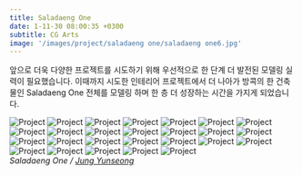 ```yaml
---
title: Saladaeng One
date: 1-11-30 08:00:35 +0300
subtitle: CG Arts
image: '/images/project/saladaeng one/saladaeng one6.jpg'
---
```


앞으로 더욱 다양한 프로젝트를 시도하기 위해 우선적으로 한 단계 더 발전된 모델링 실력이 필요했습니다. 이때까지 시도한 인테리어 프로젝트에서 더 나아가 방콕의 한 건축물인 Saladaeng One 전체를 모델링 하며 한 층 더 성장하는 시간을 가지게 되었습니다.

<div class="gallery-box">
  <div class="gallery">
    <img src="/images/project/saladaeng one/saladaeng one1.jpg" alt="Project">
    <img src="/images/project/saladaeng one/saladaeng one2.jpg" alt="Project">
    <img src="/images/project/saladaeng one/saladaeng one3.jpg" alt="Project">
    <img src="/images/project/saladaeng one/saladaeng one4.jpg" alt="Project">
    <img src="/images/project/saladaeng one/saladaeng one5.jpg" alt="Project">
    <img src="/images/project/saladaeng one/saladaeng one6.jpg" alt="Project">
    <img src="/images/project/saladaeng one/saladaeng one7.jpg" alt="Project">
    <img src="/images/project/saladaeng one/saladaeng one8.jpg" alt="Project">
    <img src="/images/project/saladaeng one/saladaeng one9.jpg" alt="Project">
    <img src="/images/project/saladaeng one/saladaeng one10.jpg" alt="Project">
    <img src="/images/project/saladaeng one/saladaeng one11.jpg" alt="Project">
    <img src="/images/project/saladaeng one/saladaeng one12.jpg" alt="Project">
    <img src="/images/project/saladaeng one/saladaeng one13.jpg" alt="Project">
    <img src="/images/project/saladaeng one/saladaeng one14.jpg" alt="Project">
    <img src="/images/project/saladaeng one/saladaeng one15.jpg" alt="Project">
    <img src="/images/project/saladaeng one/saladaeng one16.jpg" alt="Project">
    <img src="/images/project/saladaeng one/saladaeng one17.jpg" alt="Project">
    <img src="/images/project/saladaeng one/saladaeng one18.jpg" alt="Project">
    <img src="/images/project/saladaeng one/saladaeng one19.jpg" alt="Project">
    <img src="/images/project/saladaeng one/saladaeng one20.jpg" alt="Project">
    <img src="/images/project/saladaeng one/saladaeng one21.jpg" alt="Project">
    <img src="/images/project/saladaeng one/saladaeng one22.jpg" alt="Project">
    <img src="/images/project/saladaeng one/saladaeng one23.jpg" alt="Project">
    <img src="/images/project/saladaeng one/saladaeng one24.jpg" alt="Project">
    <img src="/images/project/saladaeng one/saladaeng one25.jpg" alt="Project">
    <img src="/images/project/saladaeng one/saladaeng one26.jpg" alt="Project">
  </div>
  <em>Saladaeng One / <a href="/about" target="_blank">Jung Yunseong</a></em>
</div>